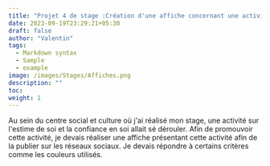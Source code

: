 ```yaml
---
title: "Projet 4 de stage :Création d'une affiche concernant une activité futur organisé par l'organisation"
date: 2023-09-19T23:29:21+05:30
draft: false
author: "Valentin"
tags:
  - Markdown syntax
  - Sample
  - example
image: /images/Stages/Affiches.png
description: ""
toc:
weight: 1
---
```

Au sein du centre social et culture où j'ai réalisé mon stage, une activité sur l'estime de soi et la confiance en soi allait sé dérouler. Afin de promouvoir cette activité, je devais réaliser une affiche présentant cette activité afin de la publier sur les réseaux sociaux.
Je devais répondre à certains critères comme les couleurs utilisés.


